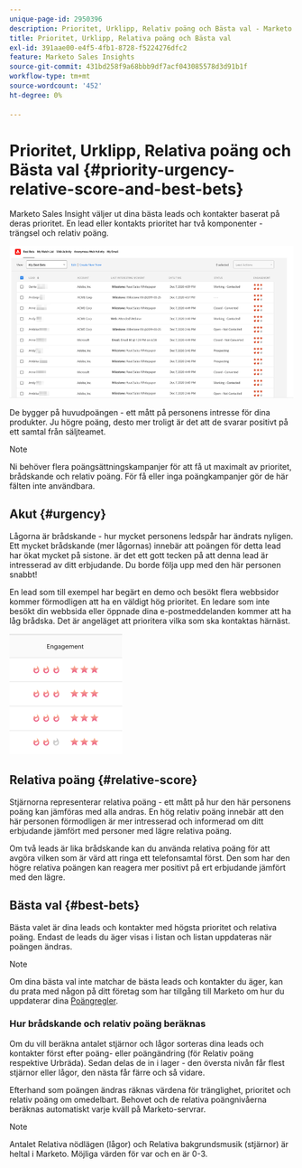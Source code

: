 ```yaml
---
unique-page-id: 2950396
description: Prioritet, Urklipp, Relativ poäng och Bästa val - Marketo Docs - Produktdokumentation
title: Prioritet, Urklipp, Relativa poäng och Bästa val
exl-id: 391aae00-e4f5-4fb1-8728-f5224276dfc2
feature: Marketo Sales Insights
source-git-commit: 431bd258f9a68bbb9df7acf043085578d3d91b1f
workflow-type: tm+mt
source-wordcount: '452'
ht-degree: 0%

---
```


# Prioritet, Urklipp, Relativa poäng och Bästa val {#priority-urgency-relative-score-and-best-bets}

Marketo Sales Insight väljer ut dina bästa leads och kontakter baserat på deras prioritet. En lead eller kontakts prioritet har två komponenter - trängsel och relativ poäng.

![](assets/priority-urgency-relative-score-and-best-bets-1.png)

De bygger på huvudpoängen - ett mått på personens intresse för dina produkter. Ju högre poäng, desto mer troligt är det att de svarar positivt på ett samtal från säljteamet.

>[!NOTE]
>
>Ni behöver flera poängsättningskampanjer för att få ut maximalt av prioritet, brådskande och relativ poäng.  För få eller inga poängkampanjer gör de här fälten inte användbara.

## Akut {#urgency}

Lågorna är brådskande - hur mycket personens ledspår har ändrats nyligen. Ett mycket brådskande (mer lågornas) innebär att poängen för detta lead har ökat mycket på sistone. är det ett gott tecken på att denna lead är intresserad av ditt erbjudande. Du borde följa upp med den här personen snabbt!

En lead som till exempel har begärt en demo och besökt flera webbsidor kommer förmodligen att ha en väldigt hög prioritet. En ledare som inte besökt din webbsida eller öppnade dina e-postmeddelanden kommer att ha låg brådska. Det är angeläget att prioritera vilka som ska kontaktas härnäst.

![](assets/priority-urgency-relative-score-and-best-bets-2.png)

## Relativa poäng {#relative-score}

Stjärnorna representerar relativa poäng - ett mått på hur den här personens poäng kan jämföras med alla andras. En hög relativ poäng innebär att den här personen förmodligen är mer intresserad och informerad om ditt erbjudande jämfört med personer med lägre relativa poäng.

Om två leads är lika brådskande kan du använda relativa poäng för att avgöra vilken som är värd att ringa ett telefonsamtal först. Den som har den högre relativa poängen kan reagera mer positivt på ert erbjudande jämfört med den lägre.

## Bästa val {#best-bets}

Bästa valet är dina leads och kontakter med högsta prioritet och relativa poäng. Endast de leads du äger visas i listan och listan uppdateras när poängen ändras.

>[!NOTE]
>
>Om dina bästa val inte matchar de bästa leads och kontakter du äger, kan du prata med någon på ditt företag som har tillgång till Marketo om hur du uppdaterar dina [Poängregler](/help/marketo/getting-started/quick-wins/simple-scoring.md).

### Hur brådskande och relativ poäng beräknas

Om du vill beräkna antalet stjärnor och lågor sorteras dina leads och kontakter först efter poäng- eller poängändring (för Relativ poäng respektive Urbräda). Sedan delas de in i lager - den översta nivån får flest stjärnor eller lågor, den nästa får färre och så vidare.

Efterhand som poängen ändras räknas värdena för tränglighet, prioritet och relativ poäng om omedelbart. Behovet och de relativa poängnivåerna beräknas automatiskt varje kväll på Marketo-servrar.

>[!NOTE]
>
>Antalet Relativa nödlägen (lågor) och Relativa bakgrundsmusik (stjärnor) är heltal i Marketo. Möjliga värden för var och en är 0-3.

